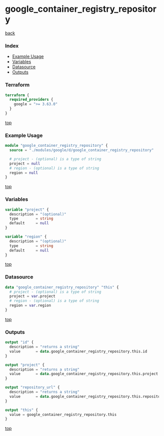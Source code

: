 # google_container_registry_repository

[back](../google.md)

### Index

- [Example Usage](#example-usage)
- [Variables](#variables)
- [Datasource](#datasource)
- [Outputs](#outputs)

### Terraform

```terraform
terraform {
  required_providers {
    google = ">= 3.63.0"
  }
}
```

[top](#index)

### Example Usage

```terraform
module "google_container_registry_repository" {
  source = "./modules/google/d/google_container_registry_repository"

  # project - (optional) is a type of string
  project = null
  # region - (optional) is a type of string
  region = null
}
```

[top](#index)

### Variables

```terraform
variable "project" {
  description = "(optional)"
  type        = string
  default     = null
}

variable "region" {
  description = "(optional)"
  type        = string
  default     = null
}
```

[top](#index)

### Datasource

```terraform
data "google_container_registry_repository" "this" {
  # project - (optional) is a type of string
  project = var.project
  # region - (optional) is a type of string
  region = var.region
}
```

[top](#index)

### Outputs

```terraform
output "id" {
  description = "returns a string"
  value       = data.google_container_registry_repository.this.id
}

output "project" {
  description = "returns a string"
  value       = data.google_container_registry_repository.this.project
}

output "repository_url" {
  description = "returns a string"
  value       = data.google_container_registry_repository.this.repository_url
}

output "this" {
  value = google_container_registry_repository.this
}
```

[top](#index)